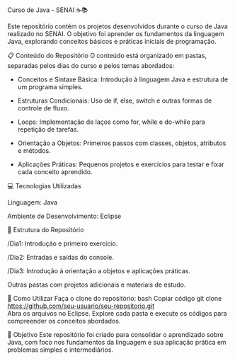Curso de Java - SENAI ☕📚

Este repositório contém os projetos desenvolvidos durante o curso de Java realizado no SENAI. O objetivo foi aprender os fundamentos da linguagem Java, explorando conceitos básicos e práticas iniciais de programação.

📋 Conteúdo do Repositório
O conteúdo está organizado em pastas, separadas pelos dias do curso e pelos temas abordados:

- Conceitos e Sintaxe Básica: Introdução à linguagem Java e estrutura de um programa simples.
  
- Estruturas Condicionais: Uso de if, else, switch e outras formas de controle de fluxo.
  
- Loops: Implementação de laços como for, while e do-while para repetição de tarefas.
  
- Orientação a Objetos: Primeiros passos com classes, objetos, atributos e métodos.
  
- Aplicações Práticas: Pequenos projetos e exercícios para testar e fixar cada conceito aprendido.

💻 Tecnologias Utilizadas

Linguagem: Java

Ambiente de Desenvolvimento: Eclipse

📁 Estrutura do Repositório

/Dia1: Introdução e primeiro exercício.

/Dia2: Entradas e saídas do console.

/Dia3: Introdução à orientação a objetos e aplicações práticas.

Outras pastas com projetos adicionais e materiais de estudo.

🚀 Como Utilizar
Faça o clone do repositório:
bash
Copiar código
git clone https://github.com/seu-usuario/seu-repositorio.git  
Abra os arquivos no Eclipse.
Explore cada pasta e execute os códigos para compreender os conceitos abordados.

🎯 Objetivo
Este repositório foi criado para consolidar o aprendizado sobre Java, com foco nos fundamentos da linguagem e sua aplicação prática em problemas simples e intermediários.
